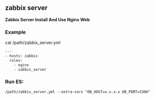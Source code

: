 ## zabbix server

**Zabbix Server Install And Use Nginx Web**

### Example
cat /path/zabbix_server.yml

```bash
---
- hosts: zabbix
  roles:
    - nginx
    - zabbix_server
```

### Run ES:

`/path/zabbix_server.yml --extra-vars "DB_HOST=x.x.x.x DB_PORT=3306"`

